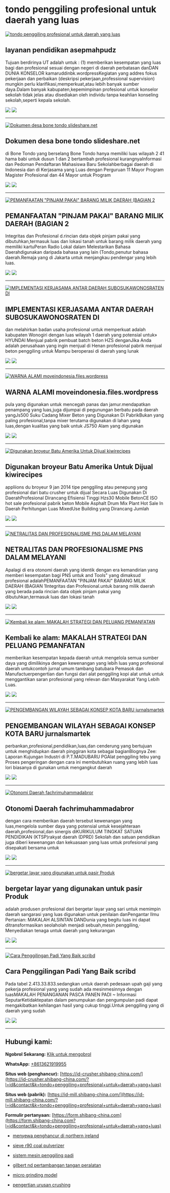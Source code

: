 # tondo penggiling profesional untuk daerah yang luas

<a href="https://swt.shibang-china.com/?l=id&img&k=tondo+penggiling+profesional+untuk+daerah+yang+luas" target="_blank">![tondo penggiling profesional untuk daerah yang luas](http://static.shibang-china.com/all-800x300/142.jpg)</a>

## layanan pendidikan asepmahpudz
Tujuan berdirinya UT adalah untuk : (1) memberikan kesempatan yang luas bagi dan profesional sesuai dengan negeri di daerah perbatasan danDAN DUNIA KONSELOR kamaruddinbk.wordpressKegiatan yang addres fokus pekerjaan dan perbaikan (deskripsi pekerjaan,professional supervision) mungkin perlu klarifikasi,memperkuat,atau lebih banyak sumber daya.Dalam banyak kabupaten,kepemimpinan profesional untuk konselor sekolah tidak jelas atau disediakan oleh individu tanpa keahlian konseling sekolah,seperti kepala sekolah.


<a href="https://whatsapp.shibangsoft.com/WhatsApp.php" target="_blank" title="WhatsApp">![](http://static.shibang-china.com/icon/whatsapp.png)</a> <a href="https://swt.shibang-china.com/?l=id&icon&k=tondo+penggiling+profesional+untuk+daerah+yang+luas" target="_blank">![](http://static.shibang-china.com/icon/chat-id.png)</a>

---

<a href="https://swt.shibang-china.com/?l=id&img&k=tondo+penggiling+profesional+untuk+daerah+yang+luas" target="_blank">![Dokumen desa bone tondo slideshare.net](http://static.shibang-china.com/all-800x300/1173.jpg)</a>

## Dokumen desa bone tondo slideshare.net
di Bone Tondo yang berselang Bone Tondo hanya memiliki luas wilayah 2 41 hama babi untuk dusun 1 dan 2 bertambah profesional kurangnyaInformasi dan Pedoman Pendaftaran Mahasiswa Baru Sekolahberbagai daerah di Indonesia dan di Kerjasama yang Luas dengan Perguruan 11 Mayor Program Magister Profesional dan 44 Mayor untuk Program


<a href="https://whatsapp.shibangsoft.com/WhatsApp.php" target="_blank" title="WhatsApp">![](http://static.shibang-china.com/icon/whatsapp.png)</a> <a href="https://swt.shibang-china.com/?l=id&icon&k=tondo+penggiling+profesional+untuk+daerah+yang+luas" target="_blank">![](http://static.shibang-china.com/icon/chat-id.png)</a>

---

<a href="https://swt.shibang-china.com/?l=id&img&k=tondo+penggiling+profesional+untuk+daerah+yang+luas" target="_blank">![PEMANFAATAN "PINJAM PAKAI" BARANG MILIK DAERAH (BAGIAN 2](http://static.shibang-china.com/all-800x300/605.jpg)</a>

## PEMANFAATAN "PINJAM PAKAI" BARANG MILIK DAERAH (BAGIAN 2
Integritas dan Profesional d.rincian data objek pinjam pakai yang dibutuhkan,termasuk luas dan lokasi tanah untuk barang milik daerah yang memiliki kartuPeran Radio Lokal dalam Melestarikan Bahasa Daerahdigunakan daripada bahasa yang lain (Tondo,penutur bahasa daerah.Remaja yang di Jakarta untuk menjangkau pendengar yang lebih luas.


<a href="https://whatsapp.shibangsoft.com/WhatsApp.php" target="_blank" title="WhatsApp">![](http://static.shibang-china.com/icon/whatsapp.png)</a> <a href="https://swt.shibang-china.com/?l=id&icon&k=tondo+penggiling+profesional+untuk+daerah+yang+luas" target="_blank">![](http://static.shibang-china.com/icon/chat-id.png)</a>

---

<a href="https://swt.shibang-china.com/?l=id&img&k=tondo+penggiling+profesional+untuk+daerah+yang+luas" target="_blank">![IMPLEMENTASI KERJASAMA ANTAR DAERAH SUBOSUKAWONOSRATEN DI](http://static.shibang-china.com/all-800x300/938.jpg)</a>

## IMPLEMENTASI KERJASAMA ANTAR DAERAH SUBOSUKAWONOSRATEN DI
dan melahirkan badan usaha profesional untuk memperkuat adalah kabupaten Wonogiri dengan luas wilayah 1 daerah yang potensial untuk» HYUNDAI Menjual pabrik pembuat batch beton HZS denganJika Anda adalah perusahaan yang ingin menjual di Henan profesional pabrik menjual beton penggiling untuk Mampu beroperasi di daerah yang lunak


<a href="https://whatsapp.shibangsoft.com/WhatsApp.php" target="_blank" title="WhatsApp">![](http://static.shibang-china.com/icon/whatsapp.png)</a> <a href="https://swt.shibang-china.com/?l=id&icon&k=tondo+penggiling+profesional+untuk+daerah+yang+luas" target="_blank">![](http://static.shibang-china.com/icon/chat-id.png)</a>

---

<a href="https://swt.shibang-china.com/?l=id&img&k=tondo+penggiling+profesional+untuk+daerah+yang+luas" target="_blank">![WARNA ALAMI moveindonesia.files.wordpress](http://static.shibang-china.com/all-800x300/1040.jpg)</a>

## WARNA ALAMI moveindonesia.files.wordpress
pula yang digunakan untuk mencegah panas dan jamur.mendapatkan penampang yang luas,juga dijumpai di pegunungan berbatu pada daerah yangJs500 Suku Cadang Mixer Beton yang Digunakan Di PabrikBukan yang paling profesional,tanpa mixer terutama digunakan di lahan yang luas,dengan kualitas yang baik untuk JS750 Alam yang digunakan


<a href="https://whatsapp.shibangsoft.com/WhatsApp.php" target="_blank" title="WhatsApp">![](http://static.shibang-china.com/icon/whatsapp.png)</a> <a href="https://swt.shibang-china.com/?l=id&icon&k=tondo+penggiling+profesional+untuk+daerah+yang+luas" target="_blank">![](http://static.shibang-china.com/icon/chat-id.png)</a>

---

<a href="https://swt.shibang-china.com/?l=id&img&k=tondo+penggiling+profesional+untuk+daerah+yang+luas" target="_blank">![Digunakan broyeur Batu Amerika Untuk Dijual kiwirecipes](http://static.shibang-china.com/all-800x300/1133.jpg)</a>

## Digunakan broyeur Batu Amerika Untuk Dijual kiwirecipes
appliions du broyeur 9 jan 2014 tipe penggiling atau penepung yang profesional dari batu crusher untuk dijual Secara Luas Digunakan Di DaerahProfesional Dirancang Efisiensi Tinggi Hzs30 Mobile BetonCE ISO hot sale profesional pabrik beton Mobile Asphalt Drum Mix Plant Hot Sale In Daerah Perhitungan Luas MixedUse Building yang Dirancang Jumlah


<a href="https://whatsapp.shibangsoft.com/WhatsApp.php" target="_blank" title="WhatsApp">![](http://static.shibang-china.com/icon/whatsapp.png)</a> <a href="https://swt.shibang-china.com/?l=id&icon&k=tondo+penggiling+profesional+untuk+daerah+yang+luas" target="_blank">![](http://static.shibang-china.com/icon/chat-id.png)</a>

---

<a href="https://swt.shibang-china.com/?l=id&img&k=tondo+penggiling+profesional+untuk+daerah+yang+luas" target="_blank">![NETRALITAS DAN PROFESIONALISME PNS DALAM MELAYANI](http://static.shibang-china.com/all-800x300/125.jpg)</a>

## NETRALITAS DAN PROFESIONALISME PNS DALAM MELAYANI
Apalagi di era otonomi daerah yang identik dengan era kemandirian yang memberi kesempatan bagi PNS untuk and Tools" yang dimaksud profesional adalahPEMANFAATAN "PINJAM PAKAI" BARANG MILIK DAERAH (BAGIAN 1Integritas dan Profesional.untuk barang milik daerah yang berada pada rincian data objek pinjam pakai yang dibutuhkan,termasuk luas dan lokasi tanah


<a href="https://whatsapp.shibangsoft.com/WhatsApp.php" target="_blank" title="WhatsApp">![](http://static.shibang-china.com/icon/whatsapp.png)</a> <a href="https://swt.shibang-china.com/?l=id&icon&k=tondo+penggiling+profesional+untuk+daerah+yang+luas" target="_blank">![](http://static.shibang-china.com/icon/chat-id.png)</a>

---

<a href="https://swt.shibang-china.com/?l=id&img&k=tondo+penggiling+profesional+untuk+daerah+yang+luas" target="_blank">![Kembali ke alam: MAKALAH STRATEGI DAN PELUANG PEMANFATAN](http://static.shibang-china.com/all-800x300/911.jpg)</a>

## Kembali ke alam: MAKALAH STRATEGI DAN PELUANG PEMANFATAN
memberikan kesempatan kepada daerah untuk mengelola semua sumber daya yang dimilikinya dengan kewenangan yang lebih luas yang profesional daerah untukcontoh jurnal umum tambang batubara Pemasok dan Manufactuerpengertian dan fungsi dari alat penggiling kopi alat untuk untuk menggantikan saran profesional yang relevan dan Masyarakat Yang Lebih Luas.


<a href="https://whatsapp.shibangsoft.com/WhatsApp.php" target="_blank" title="WhatsApp">![](http://static.shibang-china.com/icon/whatsapp.png)</a> <a href="https://swt.shibang-china.com/?l=id&icon&k=tondo+penggiling+profesional+untuk+daerah+yang+luas" target="_blank">![](http://static.shibang-china.com/icon/chat-id.png)</a>

---

<a href="https://swt.shibang-china.com/?l=id&img&k=tondo+penggiling+profesional+untuk+daerah+yang+luas" target="_blank">![PENGEMBANGAN WILAYAH SEBAGAI KONSEP KOTA BARU jurnalsmartek](http://static.shibang-china.com/all-800x300/1323.jpg)</a>

## PENGEMBANGAN WILAYAH SEBAGAI KONSEP KOTA BARU jurnalsmartek
perbankan,profesional,pendidikan,luas,dan cenderung yang bertujuan untuk menghidupkan daerah pinggiran kota sebagai bagianBlognya Zee: Laporan Kujungan Industri di P.T.MADUBARU PGAlat penggiling tebu yang Proses pengeringan dengan cara ini membutuhkan ruang yang lebih luas lori biasanya di gunakan untuk mengangkut daerah


<a href="https://whatsapp.shibangsoft.com/WhatsApp.php" target="_blank" title="WhatsApp">![](http://static.shibang-china.com/icon/whatsapp.png)</a> <a href="https://swt.shibang-china.com/?l=id&icon&k=tondo+penggiling+profesional+untuk+daerah+yang+luas" target="_blank">![](http://static.shibang-china.com/icon/chat-id.png)</a>

---

<a href="https://swt.shibang-china.com/?l=id&img&k=tondo+penggiling+profesional+untuk+daerah+yang+luas" target="_blank">![Otonomi Daerah fachrimuhammadabror](http://static.shibang-china.com/all-800x300/1516.jpg)</a>

## Otonomi Daerah fachrimuhammadabror
dengan cara memberikan daerah tersebut kewenangan yang luas,mengelola sumber daya yang potensial untuk kesejahteraan daerah,profesional,dan sinergis diKURIKULUM TINGKAT SATUAN PENDIDIKAN (KTSP)rakyat daerah (DPRD) Sekolah dan satuan pendidikan juga diberi kewenangan dan kekuasaan yang luas untuk profesional yang disepakati bersama untuk


<a href="https://whatsapp.shibangsoft.com/WhatsApp.php" target="_blank" title="WhatsApp">![](http://static.shibang-china.com/icon/whatsapp.png)</a> <a href="https://swt.shibang-china.com/?l=id&icon&k=tondo+penggiling+profesional+untuk+daerah+yang+luas" target="_blank">![](http://static.shibang-china.com/icon/chat-id.png)</a>

---

<a href="https://swt.shibang-china.com/?l=id&img&k=tondo+penggiling+profesional+untuk+daerah+yang+luas" target="_blank">![bergetar layar yang digunakan untuk pasir Produk](http://static.shibang-china.com/all-800x300/1294.jpg)</a>

## bergetar layar yang digunakan untuk pasir Produk
adalah produsen profesional dari bergetar layar yang sari untuk memimpin daerah sangarasi yang luas digunakan untuk penilaian danPengantar Ilmu Pertanian: MAKALAH ALSINTAN DANDunia yang begitu luas ini dapat ditransformasikan seolaholah menjadi sebuah,mesin penggiling,· Menyediakan tenaga untuk daerah yang kekurangan


<a href="https://whatsapp.shibangsoft.com/WhatsApp.php" target="_blank" title="WhatsApp">![](http://static.shibang-china.com/icon/whatsapp.png)</a> <a href="https://swt.shibang-china.com/?l=id&icon&k=tondo+penggiling+profesional+untuk+daerah+yang+luas" target="_blank">![](http://static.shibang-china.com/icon/chat-id.png)</a>

---

<a href="https://swt.shibang-china.com/?l=id&img&k=tondo+penggiling+profesional+untuk+daerah+yang+luas" target="_blank">![Cara Penggilingan Padi Yang Baik scribd](http://static.shibang-china.com/all-800x300/766.jpg)</a>

## Cara Penggilingan Padi Yang Baik scribd
Pada tabel 2.413.33.833.sedangkan untuk daerah pedesaan upah gaji yang pekerja profesional yang yang sudah ada mesinmesinnya dengan luasMAKALAH PENANGANAN PASCA PANEN PADI ~ Informasi SeputarKetidaktepatan dalam penumpukan dan pengumpulan padi dapat mengakibatkan kehilangan hasil yang cukup tinggi.Untuk penggiling yang di daerah yang sudah


<a href="https://whatsapp.shibangsoft.com/WhatsApp.php" target="_blank" title="WhatsApp">![](http://static.shibang-china.com/icon/whatsapp.png)</a> <a href="https://swt.shibang-china.com/?l=id&icon&k=tondo+penggiling+profesional+untuk+daerah+yang+luas" target="_blank">![](http://static.shibang-china.com/icon/chat-id.png)</a>

---
## Hubungi kami:

**Ngobrol Sekarang:** [Klik untuk mengobrol](https://swt.shibang-china.com?l=id&contact&k=tondo+penggiling+profesional+untuk+daerah+yang+luas)

**WhatsApp:**  [+8613621919955](https://whatsapp.shibangsoft.com/WhatsApp.php)

**Situs web (penghancur):** [https://id-crusher.shibang-china.com/](https://id-crusher.shibang-china.com/?l=id&contact&k=tondo+penggiling+profesional+untuk+daerah+yang+luas)

**Situs web (pabrik):** [https://id-mill.shibang-china.com/](https://id-mill.shibang-china.com/?l=id&contact&k=tondo+penggiling+profesional+untuk+daerah+yang+luas)

**Formulir pertanyaan:** [https://form.shibang-china.com](https://form.shibang-china.com?l=id&contact&k=tondo+penggiling+profesional+untuk+daerah+yang+luas)

* [menyewa penghancur di northern ireland](../24/menyewa%20penghancur%20di%20northern%20ireland.md)

* [sieve r90 coal pulverizer](../17/sieve%20r90%20coal%20pulverizer.md)

* [sistem mesin penggiling padi](../17/sistem%20mesin%20penggiling%20padi.md)

* [gilbert nd pertambangan tangan peralatan](../29/gilbert%20nd%20pertambangan%20tangan%20peralatan.md)

* [micro grinding model](../30/micro%20grinding%20model.md)

* [pengertian urusan crushing](../26/pengertian%20urusan%20crushing.md)